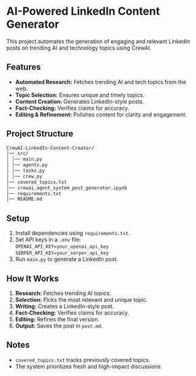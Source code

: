 # AI-Powered LinkedIn Content Generator

This project automates the generation of engaging and relevant LinkedIn posts on trending AI and technology topics using CrewAI.

## Features
- **Automated Research:** Fetches trending AI and tech topics from the web.
- **Topic Selection:** Ensures unique and timely topics.
- **Content Creation:** Generates LinkedIn-style posts.
- **Fact-Checking:** Verifies claims for accuracy.
- **Editing & Refinement:** Polishes content for clarity and engagement.

## Project Structure

```bash
CrewAI-LinkedIn-Content-Creator/
│── src/
│ │── main.py
│ │── agents.py
│ │── tasks.py
│ │── crew.py
│── covered_topics.txt
│── crewai_agent_system_post_generator.ipynb
│── requirements.txt
│── README.md
```


## Setup
1. Install dependencies using `requirements.txt`.
2. Set API keys in a `.env` file:  
`OPENAI_API_KEY=your_openai_api_key`   
`SERPER_API_KEY=your_serper_api_key`
3. Run `main.py` to generate a LinkedIn post.

## How It Works
1. **Research:** Fetches trending AI topics.
2. **Selection:** Picks the most relevant and unique topic.
3. **Writing:** Creates a LinkedIn-style post.
4. **Fact-Checking:** Verifies claims for accuracy.
5. **Editing:** Refines the final version.
6. **Output:** Saves the post in `post.md`.

## Notes
- `covered_topics.txt` tracks previously covered topics.
- The system prioritizes fresh and high-impact discussions.




